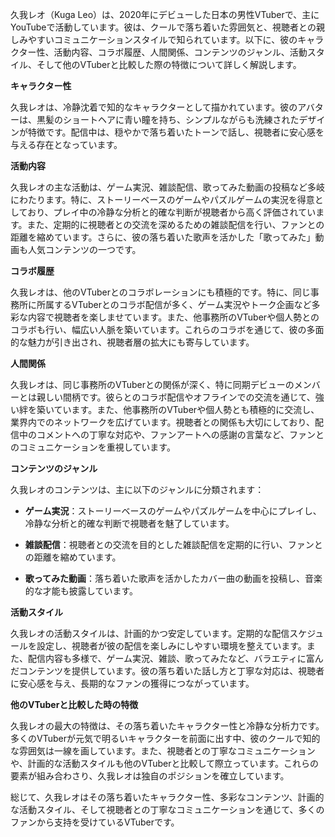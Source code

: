 久我レオ（Kuga Leo）は、2020年にデビューした日本の男性VTuberで、主にYouTubeで活動しています。彼は、クールで落ち着いた雰囲気と、視聴者との親しみやすいコミュニケーションスタイルで知られています。以下に、彼のキャラクター性、活動内容、コラボ履歴、人間関係、コンテンツのジャンル、活動スタイル、そして他のVTuberと比較した際の特徴について詳しく解説します。

**キャラクター性**

久我レオは、冷静沈着で知的なキャラクターとして描かれています。彼のアバターは、黒髪のショートヘアに青い瞳を持ち、シンプルながらも洗練されたデザインが特徴です。配信中は、穏やかで落ち着いたトーンで話し、視聴者に安心感を与える存在となっています。

**活動内容**

久我レオの主な活動は、ゲーム実況、雑談配信、歌ってみた動画の投稿など多岐にわたります。特に、ストーリーベースのゲームやパズルゲームの実況を得意としており、プレイ中の冷静な分析と的確な判断が視聴者から高く評価されています。また、定期的に視聴者との交流を深めるための雑談配信を行い、ファンとの距離を縮めています。さらに、彼の落ち着いた歌声を活かした「歌ってみた」動画も人気コンテンツの一つです。

**コラボ履歴**

久我レオは、他のVTuberとのコラボレーションにも積極的です。特に、同じ事務所に所属するVTuberとのコラボ配信が多く、ゲーム実況やトーク企画など多彩な内容で視聴者を楽しませています。また、他事務所のVTuberや個人勢とのコラボも行い、幅広い人脈を築いています。これらのコラボを通じて、彼の多面的な魅力が引き出され、視聴者層の拡大にも寄与しています。

**人間関係**

久我レオは、同じ事務所のVTuberとの関係が深く、特に同期デビューのメンバーとは親しい間柄です。彼らとのコラボ配信やオフラインでの交流を通じて、強い絆を築いています。また、他事務所のVTuberや個人勢とも積極的に交流し、業界内でのネットワークを広げています。視聴者との関係も大切にしており、配信中のコメントへの丁寧な対応や、ファンアートへの感謝の言葉など、ファンとのコミュニケーションを重視しています。

**コンテンツのジャンル**

久我レオのコンテンツは、主に以下のジャンルに分類されます：

- **ゲーム実況**：ストーリーベースのゲームやパズルゲームを中心にプレイし、冷静な分析と的確な判断で視聴者を魅了しています。

- **雑談配信**：視聴者との交流を目的とした雑談配信を定期的に行い、ファンとの距離を縮めています。

- **歌ってみた動画**：落ち着いた歌声を活かしたカバー曲の動画を投稿し、音楽的な才能も披露しています。

**活動スタイル**

久我レオの活動スタイルは、計画的かつ安定しています。定期的な配信スケジュールを設定し、視聴者が彼の配信を楽しみにしやすい環境を整えています。また、配信内容も多様で、ゲーム実況、雑談、歌ってみたなど、バラエティに富んだコンテンツを提供しています。彼の落ち着いた話し方と丁寧な対応は、視聴者に安心感を与え、長期的なファンの獲得につながっています。

**他のVTuberと比較した時の特徴**

久我レオの最大の特徴は、その落ち着いたキャラクター性と冷静な分析力です。多くのVTuberが元気で明るいキャラクターを前面に出す中、彼のクールで知的な雰囲気は一線を画しています。また、視聴者との丁寧なコミュニケーションや、計画的な活動スタイルも他のVTuberと比較して際立っています。これらの要素が組み合わさり、久我レオは独自のポジションを確立しています。

総じて、久我レオはその落ち着いたキャラクター性、多彩なコンテンツ、計画的な活動スタイル、そして視聴者との丁寧なコミュニケーションを通じて、多くのファンから支持を受けているVTuberです。 